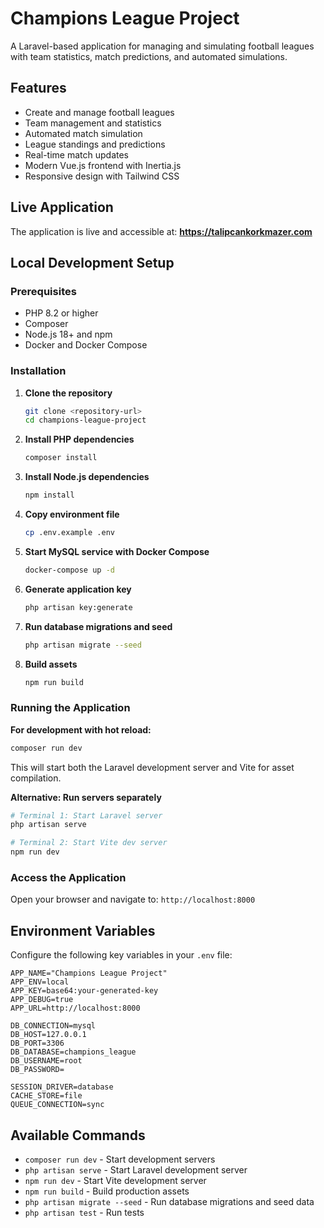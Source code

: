# Champions League Project

A Laravel-based application for managing and simulating football leagues with team statistics, match predictions, and automated simulations.

## Features

- Create and manage football leagues
- Team management and statistics
- Automated match simulation
- League standings and predictions
- Real-time match updates
- Modern Vue.js frontend with Inertia.js
- Responsive design with Tailwind CSS

## Live Application

The application is live and accessible at: **https://talipcankorkmazer.com**

## Local Development Setup

### Prerequisites

- PHP 8.2 or higher
- Composer
- Node.js 18+ and npm
- Docker and Docker Compose

### Installation

1. **Clone the repository**
   ```bash
   git clone <repository-url>
   cd champions-league-project
   ```

2. **Install PHP dependencies**
   ```bash
   composer install
   ```

3. **Install Node.js dependencies**
   ```bash
   npm install
   ```

4. **Copy environment file**
   ```bash
   cp .env.example .env
   ```

5. **Start MySQL service with Docker Compose**
   ```bash
   docker-compose up -d
   ```

6. **Generate application key**
   ```bash
   php artisan key:generate
   ```

7. **Run database migrations and seed**
   ```bash
   php artisan migrate --seed
   ```

8. **Build assets**
   ```bash
   npm run build
   ```

### Running the Application

**For development with hot reload:**
```bash
composer run dev
```

This will start both the Laravel development server and Vite for asset compilation.

**Alternative: Run servers separately**
```bash
# Terminal 1: Start Laravel server
php artisan serve

# Terminal 2: Start Vite dev server
npm run dev
```

### Access the Application

Open your browser and navigate to: `http://localhost:8000`

## Environment Variables

Configure the following key variables in your `.env` file:

```env
APP_NAME="Champions League Project"
APP_ENV=local
APP_KEY=base64:your-generated-key
APP_DEBUG=true
APP_URL=http://localhost:8000

DB_CONNECTION=mysql
DB_HOST=127.0.0.1
DB_PORT=3306
DB_DATABASE=champions_league
DB_USERNAME=root
DB_PASSWORD=

SESSION_DRIVER=database
CACHE_STORE=file
QUEUE_CONNECTION=sync
```

## Available Commands

- `composer run dev` - Start development servers
- `php artisan serve` - Start Laravel development server
- `npm run dev` - Start Vite development server
- `npm run build` - Build production assets
- `php artisan migrate --seed` - Run database migrations and seed data
- `php artisan test` - Run tests 
